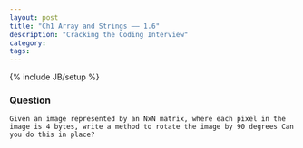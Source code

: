 ```yaml
---
layout: post
title: "Ch1 Array and Strings —— 1.6"
description: "Cracking the Coding Interview"
category:
tags:
---
```

{% include JB/setup %}

### Question

	Given an image represented by an NxN matrix, where each pixel in the image is 4 bytes, write a method to rotate the image by 90 degrees Can you do this in place?
